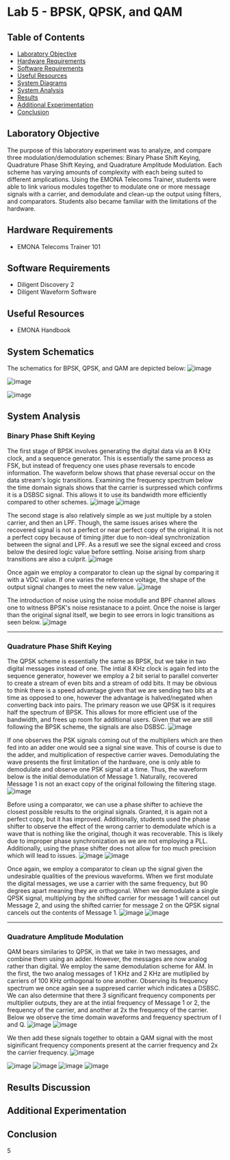 # Lab 5 - BPSK, QPSK, and QAM

## Table of Contents
- [Laboratory Objective](#laboratory-objective)
- [Hardware Requirements](#hardware-requirements)
- [Software Requirements](#software-requirements)
- [Useful Resources](#useful-resources)
- [System Diagrams](#system-diagrams)
- [System Analysis](#system-analysis)
- [Results](#results)
- [Additional Experimentation](#additional-experimentation)
- [Conclusion](#conclusion)

## Laboratory Objective
The purpose of this laboratory experiment was to analyze, and compare three modulation/demodulation schemes: Binary Phase Shift Keying, Quadrature Phase Shift Keying, and Quadrature Amplitude Modulation. Each scheme has varying amounts of complexity with each being suited to different amplications. Using the EMONA Telecoms Trainer, students were able to link various modules together to modulate one or more message signals with a carrier, and demodulate and clean-up the output using filters, and comparators. Students also became familiar with the limitations of the hardware. 

## Hardware Requirements
- EMONA Telecoms Trainer 101

## Software Requirements
- Diligent Discovery 2
- Diligent Waveform Software

## Useful Resources
- EMONA Handbook

## System Schematics
The schematics for BPSK, QPSK, and QAM are depicted below:
![image](https://github.com/leoki6/Digital-Communications/blob/main/L5_BPSK_QPSK_QAM/System_Diagrams/BPSK_Diagram.png)


![image](https://github.com/leoki6/Digital-Communications/blob/main/L5_BPSK_QPSK_QAM/System_Diagrams/QPSK_Diagram.png)


![image](https://github.com/leoki6/Digital-Communications/blob/main/L5_BPSK_QPSK_QAM/System_Diagrams/QAM_Diagram.png)

## System Analysis

### Binary Phase Shift Keying
The first stage of BPSK involves generating the digital data via an 8 KHz clock, and a sequence generator. This is essentially the same process as FSK, but instead of frequency one uses phase reversals to encode information. The waveform below shows that phase reversal occur on the data stream's logic transitions. Examining the frequency spectrum below the time domain signals shows that the carrier is surpressed which confirms it is a DSBSC signal. This allows it to use its bandwidth more efficiently compared to other schemes.
![image](https://github.com/leoki6/Digital-Communications/blob/main/L5_BPSK_QPSK_QAM/Figures/A1_BPSK_Rev.png)
![image](https://github.com/leoki6/Digital-Communications/blob/main/L5_BPSK_QPSK_QAM/Figures/A2_Q2.png)

The second stage is also relatively simple as we just multiple by a stolen carrier, and then an LPF. Though, the same issues arises where the recovered signal is not a perfect or near perfect copy of the original. It is not a perfect copy because of timing jitter due to non-ideal synchronization between the signal and LPF. As a resutl we see the signal exceed and cross below the desired logic value before settling. Noise arising from sharp transitions are also a culprit.
![image](https://github.com/leoki6/Digital-Communications/blob/main/L5_BPSK_QPSK_QAM/Figures/A3_Ripple_Out.png)

Once again we employ a comparator to clean up the signal by comparing it with a VDC value. If one varies the reference voltage, the shape of the output signal changes to meet the new value.
![image](https://github.com/leoki6/Digital-Communications/blob/main/L5_BPSK_QPSK_QAM/Figures/A4_Comparator.png)

The introduction of noise using the noise modulle and BPF channel allows one to witness BPSK's noise resistanace to a point. Once the noise is larger than the original signal itself, we begin to see errors in logic transitions as seen below.
![image](https://github.com/leoki6/Digital-Communications/blob/main/L5_BPSK_QPSK_QAM/Figures/A5_Noise_0dB.png)

______________________________________________________________________________________________________________________________________________________________________________

### Quadrature Phase Shift Keying
The QPSK scheme is essentially the same as BPSK, but we take in two digital messages instead of one. The intial 8 KHz clock is again fed into the sequence generator, however we employ a 2 bit serial to parallel converter to create a stream of even bits and a stream of odd bits. It may be obvious to think there is a speed advantage given that we are sending two bits at a time as opposed to one, however the advantage is halved/negated when converting back into pairs. The primary reason we use QPSK is it requires half the spectrum of BPSK. This allows for more efficient use of the bandwidth, and frees up room for additional users. Given that we are still following the BPSK scheme, the signals are also DSBSC. 
![image](https://github.com/leoki6/Digital-Communications/blob/main/L5_BPSK_QPSK_QAM/Figures/B1_QPSK_Even_Odd.png)

If one observes the PSK signals coming out of the multipliers which are then fed into an adder one would see a signal sine wave. This of course is due to the adder, and multiplication of respective carrier waves. Demodulating the wave presents the first limitation of the hardware, one is only able to demodulate and observe one PSK signal at a time. Thus, the waveform below is the initial demodulation of Message 1. Naturally, recovered Message 1 is not an exact copy of the original following the filtering stage. 
![image](https://github.com/leoki6/Digital-Communications/blob/main/L5_BPSK_QPSK_QAM/Figures/B2_Init_Output.png)

Before using a comparator, we can use a phase shifter to achieve the closest possible results to the original signals. Granted, it is again not a perfect copy, but it has improved. Additionally, students used the phase shifter to observe the effect of the wrong carrier to demodulate which is a wave that is nothing like the original, though it was recoverable. This is likely due to improper phase synchronization as we are not employing a PLL. Additionally, using the phase shifter does not allow for too much precision which will lead to issues.
![image](https://github.com/leoki6/Digital-Communications/blob/main/L5_BPSK_QPSK_QAM/Figures/B3_Close_X1.png)
![image](https://github.com/leoki6/Digital-Communications/blob/main/L5_BPSK_QPSK_QAM/Figures/B4_Close_Y1.png)

Once again, we employ a comparator to clean up the signal given the undesirable qualities of the previous waveforms. When we first modulate the digital messages, we use a carrier with the same frequency, but 90 degrees apart meaning they are orthogonal. When we demodulate a single QPSK signal, multiplying by the shifted carrier for message 1 will cancel out Message 2, and using the shifted carrier for message 2 on the QPSK signal cancels out the contents of Message 1.
![image](https://github.com/leoki6/Digital-Communications/blob/main/L5_BPSK_QPSK_QAM/Figures/B5_Comp_X1.png)
![image](https://github.com/leoki6/Digital-Communications/blob/main/L5_BPSK_QPSK_QAM/Figures/B6_Comp_X2.png)

______________________________________________________________________________________________________________________________________________________________________________

### Quadrature Amplitude Modulation

QAM bears similaries to QPSK, in that we take in two messages, and combine them using an adder. However, the messages are now analog rather than digital. We employ the same demodulation scheme for AM. In the first, the two analog messages of 1 KHz and 2 KHz are mutliplied by carriers of 100 KHz orthogonal to one another. Observing its frequency spectrum we once again see a suppresed carrier which indicates a DSBSC. We can also determine that there 3 significant frequency components per multiplier outputs, they are at the intial frequency of Message 1 or 2, the frequency of the carrier, and another at 2x the frequency of the carrier. Below we observe the time domain waveforms and frequency spectrum of I and Q.
![image](https://github.com/leoki6/Digital-Communications/blob/main/L5_BPSK_QPSK_QAM/Figures/C1_QAM_QCH.png)
![image](https://github.com/leoki6/Digital-Communications/blob/main/L5_BPSK_QPSK_QAM/Figures/C2_QAM_ICH.png)

We then add these signals together to obtain a QAM signal with the most siginificant frequency components present at the carrier frequency and 2x the carrier frequency.
![image](https://github.com/leoki6/Digital-Communications/blob/main/L5_BPSK_QPSK_QAM/Figures/C3_IQ_Sum.png)


![image](https://github.com/leoki6/Digital-Communications/blob/main/L5_BPSK_QPSK_QAM/Figures/C4_Recov_Inc.png)
![image](https://github.com/leoki6/Digital-Communications/blob/main/L5_BPSK_QPSK_QAM/Figures/C5_M1_Recov.png)
![image](https://github.com/leoki6/Digital-Communications/blob/main/L5_BPSK_QPSK_QAM/Figures/C7_M1_NO_Full_RJ.png)
![image](https://github.com/leoki6/Digital-Communications/blob/main/L5_BPSK_QPSK_QAM/Figures/C6_M2_NO_Full_RJ.png)
## Results Discussion


## Additional Experimentation


## Conclusion



5

